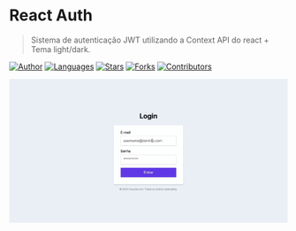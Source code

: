 # React Auth

> Sistema de autenticação JWT utilizando a Context API do react + Tema light/dark.


[![Author](https://img.shields.io/badge/author-wandersonalwes-D54F44?style=flat-square)](https://github.com/wandersonalwes)
[![Languages](https://img.shields.io/github/languages/count/wandersonalwes/react-auth?color=%23D54F44&style=flat-square)](#)
[![Stars](https://img.shields.io/github/stars/wandersonalwes/react-auth?color=D54F44&style=flat-square)](https://github.com/wandersonalwes/react-auth/stargazers)
[![Forks](https://img.shields.io/github/forks/wandersonalwes/react-auth?color=%23D54F44&style=flat-square)](https://github.com/wandersonalwes/react-auth/network/members)
[![Contributors](https://img.shields.io/github/contributors/wandersonalwes/react-auth?color=D54F44&style=flat-square)](https://github.com/wandersonalwes/react-auth/graphs/contributors)


![screenshot](https://github.com/wandersonalwes/react-auth/blob/master/.github/presentation.gif)
